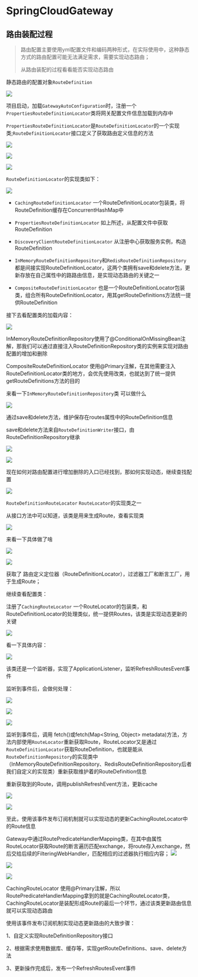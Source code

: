 # SpringCloudGateway

## 路由装配过程

> 路由配置主要使用yml配置文件和编码两种形式，在实际使用中，这种静态方式的路由配置可能无法满足需求，需要实现动态路由；
>
> 从路由装配的过程看看能否实现动态路由

静态路由的配置对象`RouteDefinition`

![](./../../.vuepress/public/img/image-20240521215821590.png)

项目启动，加载`GatewayAutoConfiguration`时，注册一个`PropertiesRouteDefinitionLocator`类将网关配置文件信息加载到内存中

`PropertiesRouteDefinitionLocator`是`RouteDefinitionLocator`的一个实现类;`RouteDefinitionLocator`接口定义了获取路由定义信息的方法

![](./../../.vuepress/public/img/image-20240521220458288.png)

![](./../../.vuepress/public/img/image-20240521221036129.png)

![](./../../.vuepress/public/img/image-20240521221457610.png)

`RouteDefinitionLocator`的实现类如下：

![](./../../.vuepress/public/img/image-20240522092032082.png)

- `CachingRouteDefinitionLocator` 一个RouteDefinitionLocator包装类，将RouteDefinition缓存在ConcurrentHashMap中
- `PropertiesRouteDefinitionLocator` 如上所述，从配置文件中获取RouteDefinition

- `DiscoveryClientRouteDefinitionLocator` 从注册中心获取服务实例，构造RouteDefinition

- `InMemoryRouteDefinitionRepository`和`RedisRouteDefinitionRepository` 都是间接实现RouteDefinitionLocator，这两个类拥有save和delete方法，更新存放在自己属性中的路路由信息，是实现动态路由的关键之一
- `CompositeRouteDefinitionLocator` 也是一个RouteDefinitionLocator包装类，组合所有RouteDefinitionLocator，用其getRouteDefinitions方法统一提供RouteDefinition

接下去看配置类的加载内容：

![](./../../.vuepress/public/img/image-20240522094535304.png)

InMemoryRouteDefinitionRepository使用了@ConditionalOnMissingBean注解，那我们可以通过直接注入RouteDefinitionRepository类的实例来实现对路由配置的增加和删除

CompositeRouteDefinitionLocator 使用@Primary注解，在其他需要注入RouteDefinitionLocator类的地方，会优先使用改类，也就达到了统一提供getRouteDefinitions方法的目的

来看一下`InMemoryRouteDefinitionRepository`类 可以做什么

![](./../../.vuepress/public/img/image-20240522105627275.png)

通过save和delete方法，维护保存在routes属性中的RouteDefinition信息

save和delete方法来自`RouteDefinitionWriter`接口，由RouteDefinitionRepository继承

![](./../../.vuepress/public/img/image-20240522105912036.png)

![](./../../.vuepress/public/img/image-20240522105935293.png)

现在如何对路由配置进行增加删除的入口已经找到，那如何实现动态，继续查找配置

![](./../../.vuepress/public/img/image-20240522095633479.png)

`RouteDefinitionRouteLocator` `RouteLocator`的实现类之一

从接口方法中可以知道，该类是用来生成Route，查看实现类

![](./../../.vuepress/public/img/image-20240522100533052.png)

来看一下具体做了啥

![](./../../.vuepress/public/img/image-20240522100853617.png)

![](./../../.vuepress/public/img/image-20240522103717209.png)

获取了 路由定义定位器（RouteDefinitionLocator），过滤器工厂和断言工厂，用于生成Route；

继续查看配置类：

注册了`CachingRouteLocator` 一个RouteLocator的包装类，和RouteDefinitionLocator的处理类似，统一提供Routes，该类是实现动态更新的关键

![](./../../.vuepress/public/img/image-20240522103610162.png)

看一下具体内容：

![](./../../.vuepress/public/img/image-20240522104333006.png)

该类还是一个监听器，实现了ApplicationListener，监听RefreshRoutesEvent事件

监听到事件后，会做何处理：

![](./../../.vuepress/public/img/image-20240522143105741.png)

![](./../../.vuepress/public/img/image-20240522110520303.png)

![](./../../.vuepress/public/img/image-20240522110545360.png)

监听到事件后，调用 fetch()或fetch(Map<String, Object> metadata)方法，方法内部使用`RouteLocator`重新获取Route，RouteLocator又是通过`RouteDefinitionLocator`获取RouteDefinition，也就是能从`RouteDefinitionRepository`的实现类中（InMemoryRouteDefinitionRepository、RedisRouteDefinitionRepository后者我们自定义的实现类）重新获取维护着的RouteDefinition信息

重新获取到的Route，调用publishRefreshEvent方法，更新cache

![](./../../.vuepress/public/img/image-20240522142821774.png)

![](./../../.vuepress/public/img/image-20240522143640416.png)

至此，使用该事件发布订阅机制就可以实现动态的更新CachingRouteLocator中的Route信息

Gateway中通过RoutePredicateHandlerMapping类，在其中由属性RouteLocator获取Route的断言遍历匹配exchange，将route存入exchange，然后交给后续的FilteringWebHandler，匹配相应的过滤器执行相应内容；
![](./../../.vuepress/public/img/image-20240522154342117.png)

![](./../../.vuepress/public/img/image-20240522154417538.png)

![](./../../.vuepress/public/img/image-20240522154439193.png)

CachingRouteLocator 使用@Primary注解，所以RoutePredicateHandlerMapping拿到的就是CachingRouteLocator类，CachingRouteLocator是装配形成Route的最后一个环节，通过该类更新路由信息就可以实现动态路由

使用该事件发布订阅机制实现动态更新路由的大致步骤：

1、自定义实现RouteDefinitionRepository接口

2、根据需求使用数据库、缓存等，实现getRouteDefinitions、save、delete方法

3、更新操作完成后，发布一个RefreshRoutesEvent事件
